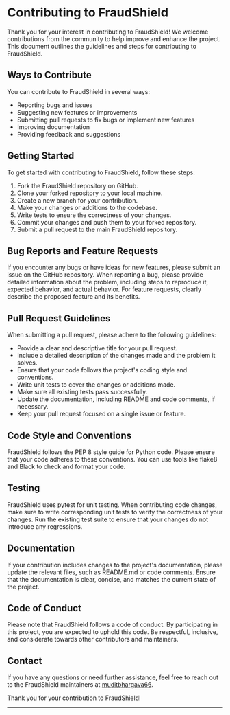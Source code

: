 # Contributing to FraudShield

Thank you for your interest in contributing to FraudShield! We welcome contributions from the community to help improve and enhance the project. This document outlines the guidelines and steps for contributing to FraudShield.

## Ways to Contribute

You can contribute to FraudShield in several ways:

- Reporting bugs and issues
- Suggesting new features or improvements
- Submitting pull requests to fix bugs or implement new features
- Improving documentation
- Providing feedback and suggestions

## Getting Started

To get started with contributing to FraudShield, follow these steps:

1. Fork the FraudShield repository on GitHub.
2. Clone your forked repository to your local machine.
3. Create a new branch for your contribution.
4. Make your changes or additions to the codebase.
5. Write tests to ensure the correctness of your changes.
6. Commit your changes and push them to your forked repository.
7. Submit a pull request to the main FraudShield repository.

## Bug Reports and Feature Requests

If you encounter any bugs or have ideas for new features, please submit an issue on the GitHub repository. When reporting a bug, please provide detailed information about the problem, including steps to reproduce it, expected behavior, and actual behavior. For feature requests, clearly describe the proposed feature and its benefits.

## Pull Request Guidelines

When submitting a pull request, please adhere to the following guidelines:

- Provide a clear and descriptive title for your pull request.
- Include a detailed description of the changes made and the problem it solves.
- Ensure that your code follows the project's coding style and conventions.
- Write unit tests to cover the changes or additions made.
- Make sure all existing tests pass successfully.
- Update the documentation, including README and code comments, if necessary.
- Keep your pull request focused on a single issue or feature.

## Code Style and Conventions

FraudShield follows the PEP 8 style guide for Python code. Please ensure that your code adheres to these conventions. You can use tools like flake8 and Black to check and format your code.

## Testing

FraudShield uses pytest for unit testing. When contributing code changes, make sure to write corresponding unit tests to verify the correctness of your changes. Run the existing test suite to ensure that your changes do not introduce any regressions.

## Documentation

If your contribution includes changes to the project's documentation, please update the relevant files, such as README.md or code comments. Ensure that the documentation is clear, concise, and matches the current state of the project.

## Code of Conduct

Please note that FraudShield follows a code of conduct. By participating in this project, you are expected to uphold this code. Be respectful, inclusive, and considerate towards other contributors and maintainers.

## Contact

If you have any questions or need further assistance, feel free to reach out to the FraudShield maintainers at [muditbhargava66](muditbhargava66).

Thank you for your contribution to FraudShield!

---